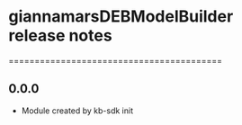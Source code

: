 # giannamarsDEBModelBuilder release notes
=========================================

0.0.0
-----
* Module created by kb-sdk init
